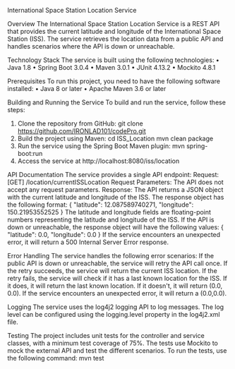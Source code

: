 International Space Station Location Service

Overview
The International Space Station Location Service is a REST API that provides the current latitude and longitude of the International Space Station (ISS). The service retrieves the location data from a public API and handles scenarios where the API is down or unreachable.

Technology Stack
The service is built using the following technologies:
•	Java 1.8
•	Spring Boot 3.0.4
•	Maven 3.0.1
•	JUnit 4.13.2
•	Mockito 4.8.1

Prerequisites
To run this project, you need to have the following software installed:
•	Java 8 or later
•	Apache Maven 3.6 or later

Building and Running the Service
To build and run the service, follow these steps:
1.	Clone the repository from GitHub:
git clone https://github.com/IRONLAD101/codePro.git
2.	Build the project using Maven:
cd ISS_Location
mvn clean package
3.	Run the service using the Spring Boot Maven plugin:
 	mvn spring-boot:run
4.	Access the service at http://localhost:8080/iss/location

API Documentation
The service provides a single API endpoint:
Request:
[GET] /location/currentISSLocation
Request Parameters:
The API does not accept any request parameters.
Response:
The API returns a JSON object with the current latitude and longitude of the ISS. The response object has the following format:
{
    "latitude": 12.087589740271,
    "longitude": 150.21953552525
}
The latitude and longitude fields are floating-point numbers representing the latitude and longitude of the ISS.
If the API is down or unreachable, the response object will have the following values:
{
  "latitude": 0.0,
  "longitude": 0.0
}
If the service encounters an unexpected error, it will return a 500 Internal Server Error response.

Error Handling
The service handles the following error scenarios:
If the public API is down or unreachable, the service will retry the API call once. If the retry succeeds, the service will return the current ISS location. If the retry fails, the service will check if it has a last known location for the ISS. If it does, it will return the last known location. If it doesn't, it will return (0.0, 0.0).
If the service encounters an unexpected error, it will return a (0.0,0.0).

Logging
The service uses the log4j2 logging API to log messages. The log level can be configured using the logging.level property in the log4j2.xml file.

Testing
The project includes unit tests for the controller and service classes, with a minimum test coverage of 75%. The tests use Mockito to mock the external API and test the different scenarios. To run the tests, use the following command:
mvn test
